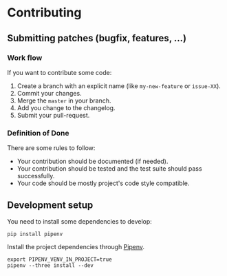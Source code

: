 # Contributing

## Submitting patches (bugfix, features, ...)

### Work flow

If you want to contribute some code:

1. Create a branch with an explicit name (like `my-new-feature` or `issue-XX`).
2. Commit your changes.
3. Merge the `master` in your branch.
4. Add you change to the changelog.
5. Submit your pull-request.

### Definition of Done

There are some rules to follow:

* Your contribution should be documented (if needed).
* Your contribution should be tested and the test suite should pass successfully.
* Your code should be mostly project's code style compatible.

## Development setup

You need to install some dependencies to develop:

```shell
pip install pipenv
```

Install the project dependencies through [Pipenv](https://github.com/pypa/pipenv).

```shell
export PIPENV_VENV_IN_PROJECT=true
pipenv --three install --dev
```
